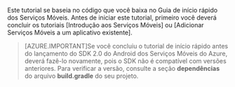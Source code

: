 Este tutorial se baseia no código que você baixa no Guia de início rápido dos Serviços Móveis. Antes de iniciar este tutorial, primeiro você deverá concluir os tutoriais [Introdução aos Serviços Móveis] ou [Adicionar Serviços Móveis a um aplicativo existente].

> [AZURE.IMPORTANT]Se você concluiu o tutorial de início rápido antes do lançamento do SDK 2.0 do Android dos Serviços Móveis do Azure, deverá fazê-lo novamente, pois o SDK não é compatível com versões anteriores. Para verificar a versão, consulte a seção **dependências** do arquivo **build.gradle** do seu projeto.


<!-- URLs. 
[Introdução aos Serviços Móveis]: ../articles/mobile-services-android-get-started.md
[Adicionar Serviços Móveis a um aplicativo existente]: ../articles/mobile-services-android-get-started-data.md
-->

<!-----HONumber=July15_HO3-->